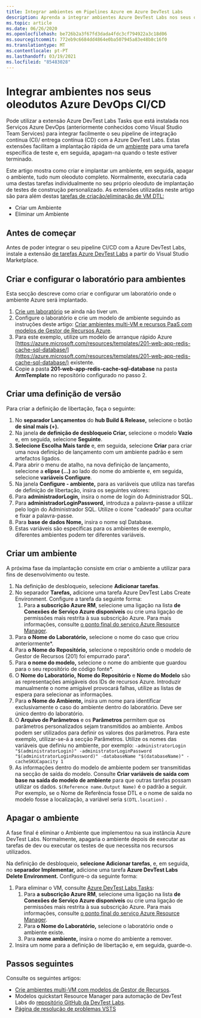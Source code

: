 ```yaml
---
title: Integrar ambientes em Pipelines Azure em Azure DevTest Labs
description: Aprenda a integrar ambientes Azure DevTest Labs nos seus oleodutos de integração contínua (CI) e entrega contínua (CD) do Azure DevOps.
ms.topic: article
ms.date: 06/26/2020
ms.openlocfilehash: be726b2a3f67fd3dada4fdc3cf794922a3c18d06
ms.sourcegitcommit: 772eb9c6684dd4864e0ba507945a83e48b8c16f0
ms.translationtype: MT
ms.contentlocale: pt-PT
ms.lasthandoff: 03/19/2021
ms.locfileid: "85483028"
---
```

# <a name="integrate-environments-into-your-azure-devops-cicd-pipelines"></a>Integrar ambientes nos seus oleodutos Azure DevOps CI/CD
Pode utilizar a extensão Azure DevTest Labs Tasks que está instalada nos Serviços Azure DevOps (anteriormente conhecidos como Visual Studio Team Services) para integrar facilmente o seu pipeline de integração contínua (CI)/ entrega contínua (CD) com a Azure DevTest Labs. Estas extensões facilitam a implantação rápida de um [ambiente](devtest-lab-test-env.md) para uma tarefa específica de teste e, em seguida, apagam-na quando o teste estiver terminado. 

Este artigo mostra como criar e implantar um ambiente, em seguida, apagar o ambiente, tudo num oleoduto completo. Normalmente, executaria cada uma destas tarefas individualmente no seu próprio oleoduto de implantação de testes de construção personalizado. As extensões utilizadas neste artigo são para além destas [tarefas de criação/eliminação de VM DTL:](devtest-lab-integrate-ci-cd.md)

- Criar um Ambiente
- Eliminar um Ambiente

## <a name="before-you-begin"></a>Antes de começar
Antes de poder integrar o seu pipeline CI/CD com a Azure DevTest Labs, instale a extensão [de tarefas Azure DevTest Labs](https://marketplace.visualstudio.com/items?itemName=ms-azuredevtestlabs.tasks) a partir do Visual Studio Marketplace. 

## <a name="create-and-configure-the-lab-for-environments"></a>Criar e configurar o laboratório para ambientes
Esta secção descreve como criar e configurar um laboratório onde o ambiente Azure será implantado.

1. [Crie um laboratório](devtest-lab-create-lab.md) se ainda não tiver um. 
2. Configure o laboratório e crie um modelo de ambiente seguindo as instruções deste artigo: [Criar ambientes multi-VM e recursos PaaS com modelos de Gestor de Recursos Azure](devtest-lab-create-environment-from-arm.md).
3. Para este exemplo, utilize um modelo de arranque rápido Azure [https://azure.microsoft.com/resources/templates/201-web-app-redis-cache-sql-database/](https://azure.microsoft.com/resources/templates/201-web-app-redis-cache-sql-database/) existente.
4. Copie a pasta **201-web-app-redis-cache-sql-database** na pasta **ArmTemplate** no repositório configurado no passo 2.

## <a name="create-a-release-definition"></a>Criar uma definição de versão
Para criar a definição de libertação, faça o seguinte:

1.  No **separador Lançamentos** do **hub Build & Release,** selecione o botão **de sinal mais (+).**
2.  Na janela **de definição de desbloqueio Criar,** selecione o modelo **Vazio** e, em seguida, selecione **Seguinte**.
3.  **Selecione Escolha Mais tarde** e, em seguida, selecione **Criar** para criar uma nova definição de lançamento com um ambiente padrão e sem artefactos ligados.
4.  Para abrir o menu de atalho, na nova definição de lançamento, selecione a **elipse (...)** ao lado do nome do ambiente e, em seguida, selecione **variáveis Configure**.
5.  Na janela **Configure - ambiente,** para as variáveis que utiliza nas tarefas de definição de libertação, insira os seguintes valores:
1.  Para **administradorLogin,** insira o nome de login do Administrador SQL.
2.  Para **administradorLoginPassword,** introduza a palavra-passe a utilizar pelo login do Administrador SQL. Utilize o ícone "cadeado" para ocultar e fixar a palavra-passe.
3.  Para **base de dados Nome,** insira o nome sql Database.
4.  Estas variáveis são específicas para os ambientes de exemplo, diferentes ambientes podem ter diferentes variáveis.

## <a name="create-an-environment"></a>Criar um ambiente
A próxima fase da implantação consiste em criar o ambiente a utilizar para fins de desenvolvimento ou teste.

1. Na definição de desbloqueio, selecione **Adicionar tarefas**.
2. No separador **Tarefas,** adicione uma tarefa Azure DevTest Labs Create Environment. Configure a tarefa da seguinte forma:
    1. Para **a subscrição Azure RM**, selecione uma ligação na lista **de Conexões de Serviço Azure disponíveis** ou crie uma ligação de permissões mais restrita à sua subscrição Azure. Para mais informações, consulte [o ponto final do serviço Azure Resource Manager](/azure/devops/pipelines/library/service-endpoints).
2. Para **o Nome do Laboratório,** selecione o nome do caso que criou anteriormente*.
3. Para **o Nome do Repositório,** selecione o repositório onde o modelo de Gestor de Recursos (201) foi empurrado para*.
4. Para **o nome do modelo,** selecione o nome do ambiente que guardou para o seu repositório de código fonte*. 
5. O **Nome do Laboratório,** **Nome do Repositório** e **Nome do Modelo** são as representações amigáveis dos IDs de recursos Azure. Introduzir manualmente o nome amigável provocará falhas, utilize as listas de espera para selecionar as informações.
6. Para **o Nome do Ambiente,** insira um nome para identificar exclusivamente o caso do ambiente dentro do laboratório.  Deve ser único dentro do laboratório.
7. O **Arquivo de Parâmetros** e os **Parâmetros** permitem que os parâmetros personalizados sejam transmitidos ao ambiente. Ambos podem ser utilizados para definir os valores dos parâmetros. Para este exemplo, utilizar-se-á a secção Parâmetros. Utilize os nomes das variáveis que definiu no ambiente, por exemplo: `-administratorLogin "$(administratorLogin)" -administratorLoginPassword "$(administratorLoginPassword)" -databaseName "$(databaseName)" -cacheSKUCapacity 1`
8. As informações dentro do modelo de ambiente podem ser transmitidas na secção de saída do modelo. Consulte **Criar variáveis de saída com base na saída do modelo de ambiente** para que outras tarefas possam utilizar os dados. `$(Reference name.Output Name)` é o padrão a seguir. Por exemplo, se o Nome de Referência fosse DTL e o nome de saída no modelo fosse a localização, a variável seria `$(DTL.location)` .

## <a name="delete-the-environment"></a>Apagar o ambiente
A fase final é eliminar o Ambiente que implementou na sua instância Azure DevTest Labs. Normalmente, apagaria o ambiente depois de executar as tarefas de dev ou executar os testes de que necessita nos recursos utilizados.

Na definição de desbloqueio, **selecione Adicionar tarefas**, e, em seguida, no **separador Implementar,** adicione uma tarefa **Azure DevTest Labs Delete Environment.** Configure-o da seguinte forma:

1. Para eliminar o VM, consulte [Azure DevTest Labs Tasks](https://marketplace.visualstudio.com/items?itemName=ms-azuredevtestlabs.tasks):
    1. Para **a subscrição Azure RM**, selecione uma ligação na lista **de Conexões de Serviço Azure disponíveis** ou crie uma ligação de permissões mais restrita à sua subscrição Azure. Para mais informações, consulte [o ponto final do serviço Azure Resource Manager](/azure/devops/pipelines/library/service-endpoints).
    2. Para **o Nome do Laboratório,** selecione o laboratório onde o ambiente existe.
    3. Para **nome ambiente,** insira o nome do ambiente a remover.
2. Insira um nome para a definição de libertação e, em seguida, guarde-o.

## <a name="next-steps"></a>Passos seguintes
Consulte os seguintes artigos: 
- [Crie ambientes multi-VM com modelos de Gestor de Recursos](devtest-lab-create-environment-from-arm.md).
- Modelos quickstart Resource Manager para automação de DevTest Labs do [repositório GitHub da DevTest Labs](https://github.com/Azure/azure-quickstart-templates).
- [Página de resolução de problemas VSTS](/azure/devops/pipelines/troubleshooting)

